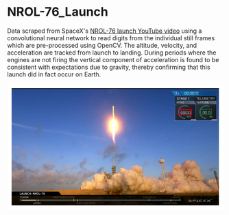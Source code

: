# NROL-76_Launch
 Data scraped from SpaceX's [NROL-76 launch YouTube video](https://youtu.be/EzQpkQ1etdA?t=707) using a convolutional neural network to read digits from the individual still frames which are pre-processed using OpenCV. The altitude, velocity, and acceleration are tracked from launch to landing. During periods where the engines are not firing the vertical component of acceleration is found to be consistent with expectations due to gravity, thereby confirming that this launch did in fact occur on Earth.

<img src="/Images/NROL-76_Frame.jpeg" alt="drawing" width="1000"/>



